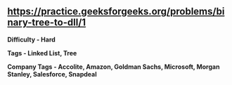 ## https://practice.geeksforgeeks.org/problems/binary-tree-to-dll/1

**Difficulty - Hard**

**Tags - Linked List, Tree**

**Company Tags - Accolite, Amazon, Goldman Sachs, Microsoft, Morgan Stanley, Salesforce, Snapdeal**
